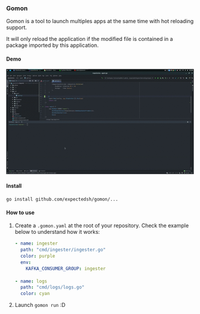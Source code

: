 ### Gomon

Gomon is a tool to launch multiples apps at the same time with hot reloading support. 

It will only reload the application if the modified file is contained in a package imported by this application.

#### Demo

![demo](.github/gomon.gif)

#### Install

`go install github.com/expectedsh/gomon/...`

#### How to use

1. Create a `.gomon.yaml` at the root of your repository. Check the example below to understand how it works:
    ```yaml
    - name: ingester
      path: "cmd/ingester/ingester.go"
      color: purple
      env:
        KAFKA_CONSUMER_GROUP: ingester
    
    - name: logs
      path: "cmd/logs/logs.go"
      color: cyan
    ```
2. Launch `gomon run` :D
